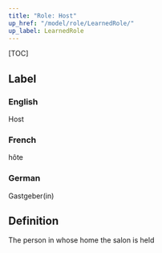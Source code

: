```yaml
---
title: "Role: Host"
up_href: "/model/role/LearnedRole/"
up_label: LearnedRole
---
```


[TOC]

## Label

### English
Host

### French
hôte

### German
Gastgeber(in)

## Definition
The person in whose home the salon is held
